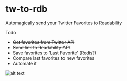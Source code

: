 tw-to-rdb
=========

Automagically send your Twitter Favorites to Readability


Todo
* ~~Get favorites from Twitter API~~
* ~~Send link to Readability API~~
* Save favorites to 'Last Favorite' (Redis?)
* Compare last favorites to new favorites
* Automate it


![alt text](http://i.imgur.com/hNo4G.png "Basic design")
